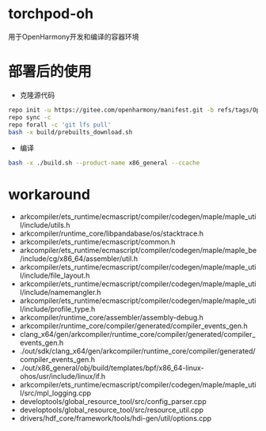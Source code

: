 # torchpod-oh
用于OpenHarmony开发和编译的容器环境


# 部署后的使用
- 克隆源代码
```bash
repo init -u https://gitee.com/openharmony/manifest.git -b refs/tags/OpenHarmony-v5.0.0-Release --no-repo-verify
repo sync -c
repo forall -c 'git lfs pull'
bash -x build/prebuilts_download.sh
```
- 编译
```bash
bash -x ./build.sh --product-name x86_general --ccache
```

# workaround

- arkcompiler/ets_runtime/ecmascript/compiler/codegen/maple/maple_util/include/utils.h
- arkcompiler/runtime_core/libpandabase/os/stacktrace.h
- arkcompiler/ets_runtime/ecmascript/common.h
- arkcompiler/ets_runtime/ecmascript/compiler/codegen/maple/maple_be/include/cg/x86_64/assembler/util.h
- arkcompiler/ets_runtime/ecmascript/compiler/codegen/maple/maple_util/include/file_layout.h
- arkcompiler/ets_runtime/ecmascript/compiler/codegen/maple/maple_util/include/namemangler.h
- arkcompiler/ets_runtime/ecmascript/compiler/codegen/maple/maple_util/include/profile_type.h
- arkcompiler/runtime_core/assembler/assembly-debug.h
- arkcompiler/runtime_core/compiler/generated/compiler_events_gen.h
- clang_x64/gen/arkcompiler/runtime_core/compiler/generated/compiler_events_gen.h
- ./out/sdk/clang_x64/gen/arkcompiler/runtime_core/compiler/generated/compiler_events_gen.h
- ./out/x86_general/obj/build/templates/bpf/x86_64-linux-ohos/usr/include/linux/if.h
- arkcompiler/ets_runtime/ecmascript/compiler/codegen/maple/maple_util/src/mpl_logging.cpp
- developtools/global_resource_tool/src/config_parser.cpp
- developtools/global_resource_tool/src/resource_util.cpp
- drivers/hdf_core/framework/tools/hdi-gen/util/options.cpp
